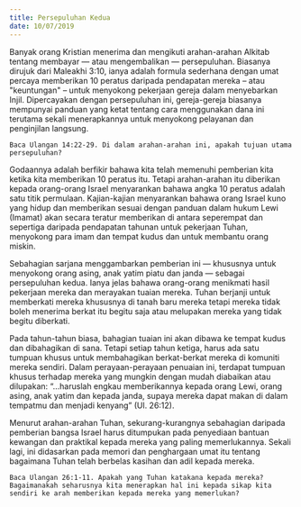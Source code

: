 ```yaml
---
title: Persepuluhan Kedua
date: 10/07/2019
---
```


Banyak orang Kristian menerima dan mengikuti arahan-arahan Alkitab tentang membayar — atau mengembalikan — persepuluhan. Biasanya dirujuk dari Maleakhi 3:10, ianya adalah formula sederhana dengan umat percaya memberikan 10 peratus daripada pendapatan mereka – atau "keuntungan" – untuk menyokong pekerjaan gereja dalam menyebarkan Injil. Dipercayakan dengan persepuluhan ini, gereja-gereja biasanya mempunyai panduan yang ketat tentang cara menggunakan dana ini terutama sekali menerapkannya untuk menyokong pelayanan dan penginjilan langsung.

`Baca Ulangan 14:22-29. Di dalam arahan-arahan ini, apakah tujuan utama persepuluhan?`

Godaannya adalah berfikir bahawa kita telah memenuhi pemberian kita ketika kita memberikan 10 peratus itu. Tetapi arahan-arahan itu diberikan kepada orang-orang Israel menyarankan bahawa angka 10 peratus adalah satu titik permulaan. Kajian-kajian menyarankan bahawa orang Israel kuno yang hidup dan memberikan sesuai dengan panduan dalam hukum Lewi (Imamat) akan secara teratur memberikan di antara seperempat dan sepertiga daripada pendapatan tahunan untuk pekerjaan Tuhan, menyokong para imam dan tempat kudus dan untuk membantu orang miskin.

Sebahagian sarjana menggambarkan pemberian ini — khususnya untuk menyokong orang asing, anak yatim piatu dan janda — sebagai persepuluhan kedua. Ianya jelas bahawa orang-orang menikmati hasil pekerjaan mereka dan merayakan tuaian mereka. Tuhan berjanji untuk memberkati mereka khususnya di tanah baru mereka tetapi mereka tidak boleh menerima berkat itu begitu saja atau melupakan mereka yang tidak begitu diberkati.

Pada tahun-tahun biasa, bahagian tuaian ini akan dibawa ke tempat kudus dan dibahagikan di sana. Tetapi setiap tahun ketiga, harus ada satu tumpuan khusus untuk membahagikan berkat-berkat mereka di komuniti mereka sendiri. Dalam perayaan-perayaan penuaian ini, terdapat tumpuan khusus terhadap mereka yang mungkin dengan mudah diabaikan atau dilupakan: “…haruslah engkau memberikannya kepada orang Lewi, orang asing, anak yatim dan kepada janda, supaya mereka dapat makan di dalam tempatmu dan menjadi kenyang” (Ul. 26:12).

Menurut arahan-arahan Tuhan, sekurang-kurangnya sebahagian daripada pemberian bangsa Israel harus ditumpukan pada penyediaan bantuan kewangan dan praktikal kepada mereka yang paling memerlukannya. Sekali lagi, ini didasarkan pada memori dan penghargaan umat itu tentang bagaimana Tuhan telah berbelas kasihan dan adil kepada mereka.

`Baca Ulangan 26:1-11. Apakah yang Tuhan katakana kepada mereka? Bagaimanakah seharusnya kita menerapkan hal ini kepada sikap kita sendiri ke arah memberikan kepada mereka yang memerlukan?`